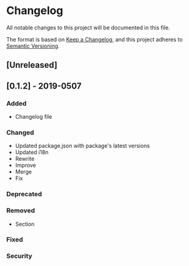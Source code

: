 # Changelog

All notable changes to this project will be documented in this file.

The format is based on [Keep a Changelog](https://keepachangelog.com/en/1.0.0/),
and this project adheres to [Semantic Versioning](https://semver.org/spec/v2.0.0.html).

## [Unreleased]

## [0.1.2] - 2019-0507

### Added

- Changelog file

### Changed

- Updated package.json with package's latest versions
- Updated i18n
- Rewrite
- Improve
- Merge
- Fix

### Deprecated

### Removed

- Section

### Fixed

### Security
